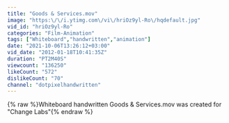 ```yaml
---
title: "Goods & Services.mov"
image: "https:\/\/i.ytimg.com\/vi\/hriOz9yl-Ro\/hqdefault.jpg"
vid_id: "hriOz9yl-Ro"
categories: "Film-Animation"
tags: ["Whiteboard","handwritten","animation"]
date: "2021-10-06T13:26:12+03:00"
vid_date: "2012-01-18T10:41:35Z"
duration: "PT2M40S"
viewcount: "136250"
likeCount: "572"
dislikeCount: "70"
channel: "dotpixelhandwritten"
---
```

{% raw %}Whiteboard handwritten Goods &amp; Services.mov was created for &quot;Change Labs&quot;{% endraw %}
